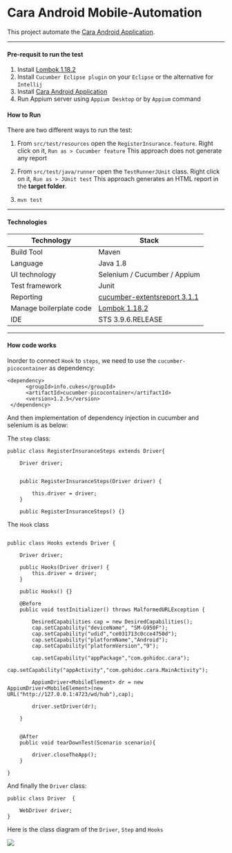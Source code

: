 # Cara Android Mobile-Automation

This project automate the [Cara Android Application](https://play.google.com/store/apps/details?id=com.gohidoc.cara). 

------
#### Pre-requsit to run the test

1. Install [Lombok 1.18.2](https://projectlombok.org/) 
2. Install `Cucumber Eclipse plugin` on your `Eclipse` or the alternative for `Intellij`
3. Install [Cara Android Application](https://play.google.com/store/apps/details?id=com.gohidoc.cara)
4. Run Appium server using `Appium Desktop` or by `Appium` command

#### How to Run
There are two different ways to run the test:

1. From `src/test/resources` open the `RegisterInsurance.feature`. Right click on it, `Run as > Cucumber feature` 
This approach does not generate any report

2. From `src/test/java/runner` open the `TestRunnerJUnit` class. Right click on it, `Run as > JUnit test` 
This approach generates an HTML report in the **target folder**. 

3. `mvn test`


------
#### Technologies

Technology  | Stack
------------- | -------------
Build Tool  | Maven
Language  | Java 1.8
UI technology  | Selenium / Cucumber / Appium
Test framework  | Junit
Reporting  | [cucumber-extentsreport 3.1.1](https://github.com/email2vimalraj/CucumberExtentReporter)
Manage boilerplate code | [Lombok 1.18.2](https://projectlombok.org/)
IDE | STS 3.9.6.RELEASE

------
#### How code works

Inorder to connect `Hook` to `steps`, we need to use the `cucumber-picocontainer` as dependency:

```{xml}
<dependency>
      <groupId>info.cukes</groupId>
      <artifactId>cucumber-picocontainer</artifactId>
      <version>1.2.5</version>
 </dependency>
```
And then implementation of dependency injection in cucumber and selenium is as below:

The `step` class:  

```{java}
public class RegisterInsuranceSteps extends Driver{

	Driver driver;


	public RegisterInsuranceSteps(Driver driver) {

		this.driver = driver;
	}

	public RegisterInsuranceSteps() {}

```

The `Hook` class
```{java}

public class Hooks extends Driver {

    Driver driver;

    public Hooks(Driver driver) {
        this.driver = driver;
    }

    public Hooks() {}

    @Before
    public void testInitializer() throws MalformedURLException {

        DesiredCapabilities cap = new DesiredCapabilities();
        cap.setCapability("deviceName", "SM-G950F");
        cap.setCapability("udid","ce031713c0cce4750d");
        cap.setCapability("platformName","Android");
        cap.setCapability("platformVersion","9");

        cap.setCapability("appPackage","com.gohidoc.cara");
        cap.setCapability("appActivity","com.gohidoc.cara.MainActivity");

        AppiumDriver<MobileElement> dr = new AppiumDriver<MobileElement>(new URL("http://127.0.0.1:4723/wd/hub"),cap);

        driver.setDriver(dr);

    }


    @After
    public void tearDownTest(Scenario scenario){

        driver.closeTheApp();
    }

}
```

And finally the `Driver` class:

```{java}
public class Driver  {

	WebDriver driver;
}
```
Here is the class diagram of the  `Driver`, `Step` and `Hooks`

![](https://user-images.githubusercontent.com/4312244/76346091-bbccc680-6304-11ea-98d5-4351f86b3322.png)
